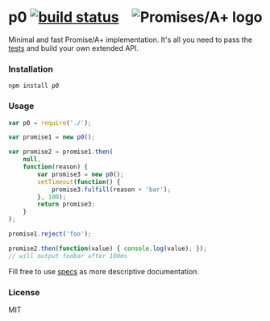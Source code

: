<a href="http://promises-aplus.github.com/promises-spec"><img src="http://promises-aplus.github.com/promises-spec/assets/logo-small.png" align="right" alt="Promises/A+ logo"/></a>
p0 [![build status](https://secure.travis-ci.org/artjock/pzero.png)](http://travis-ci.org/artjock/pzero)
==

Minimal and fast Promise/A+ implementation. It's all you need to pass the [tests](https://github.com/promises-aplus/promises-tests) and build your own extended API.

### Installation

```
npm install p0
```

### Usage

```javascript
var p0 = require('./');

var promise1 = new p0();

var promise2 = promise1.then(
    null,
    function(reason) {
        var promise3 = new p0();
        setTimeout(function() {
            promise3.fulfill(reason + 'bar');
        }, 100);
        return promise3;
    }
);

promise1.reject('foo');

promise2.then(function(value) { console.log(value); });
// will output foobar after 100ms
```

Fill free to use [specs](http://promisesaplus.com/) as more descriptive documentation.

### License
MIT
